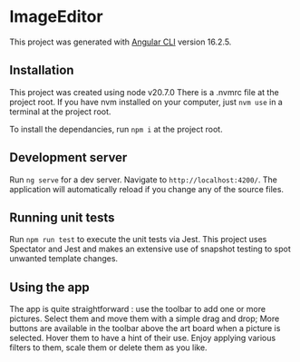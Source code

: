 # ImageEditor

This project was generated with [Angular CLI](https://github.com/angular/angular-cli) version 16.2.5.

## Installation
This project was created using node v20.7.0
There is a .nvmrc file at the project root. If you have nvm installed on your computer, just `nvm use` in a terminal at the project root.

To install the dependancies, run `npm i` at the project root.

## Development server

Run `ng serve` for a dev server. Navigate to `http://localhost:4200/`. The application will automatically reload if you change any of the source files.

## Running unit tests

Run `npm run test` to execute the unit tests via Jest.
This project uses Spectator and Jest and makes an extensive use of snapshot testing to spot unwanted template changes.

## Using the app

The app is quite straightforward : use the toolbar to add one or more pictures.
Select them and move them with a simple drag and drop;
More buttons are available in the toolbar above the art board when a picture is selected.
Hover them to have a hint of their use.
Enjoy applying various filters to them, scale them or delete them as you like.
